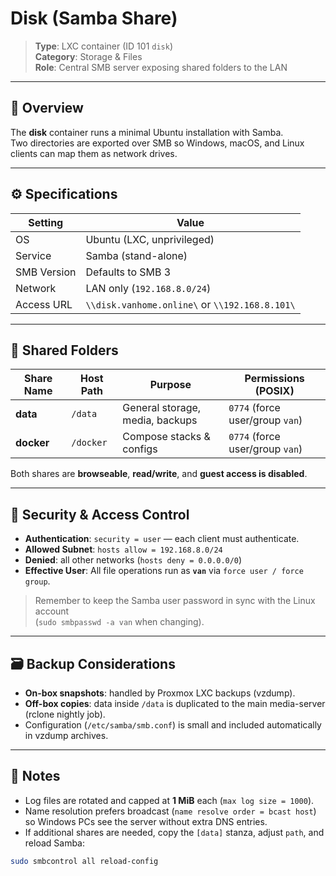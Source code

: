 # Disk (Samba Share)

> **Type**: LXC container (ID 101 `disk`)  
> **Category**: Storage & Files  
> **Role**: Central SMB server exposing shared folders to the LAN

---

## 🧩 Overview
The **disk** container runs a minimal Ubuntu installation with Samba.  
Two directories are exported over SMB so Windows, macOS, and Linux clients can map them as network drives.

---

## ⚙️ Specifications

| Setting       | Value                  |
|---------------|------------------------|
| OS            | Ubuntu (LXC, unprivileged) |
| Service       | Samba (stand-alone)    |
| SMB Version   | Defaults to SMB 3      |
| Network       | LAN only (`192.168.8.0/24`) |
| Access URL    | `\\disk.vanhome.online\` or `\\192.168.8.101\` |

---

## 📂 Shared Folders

| Share Name | Host Path | Purpose                    | Permissions (POSIX) |
|------------|-----------|----------------------------|---------------------|
| **data**   | `/data`   | General storage, media, backups | `0774` (force user/group `van`) |
| **docker** | `/docker` | Compose stacks & configs   | `0774` (force user/group `van`) |

Both shares are **browseable**, **read/write**, and **guest access is disabled**.

---

## 🔐 Security & Access Control

- **Authentication**: `security = user` — each client must authenticate.  
- **Allowed Subnet**: `hosts allow = 192.168.8.0/24`  
- **Denied**: all other networks (`hosts deny = 0.0.0.0/0`)  
- **Effective User**: All file operations run as **`van`** via `force user / force group`.

> Remember to keep the Samba user password in sync with the Linux account  
> (`sudo smbpasswd -a van` when changing).

---

## 🗃️ Backup Considerations

- **On-box snapshots**: handled by Proxmox LXC backups (vzdump).  
- **Off-box copies**: data inside `/data` is duplicated to the main media-server (rclone nightly job).  
- Configuration (`/etc/samba/smb.conf`) is small and included automatically in vzdump archives.

---

## 📝 Notes

- Log files are rotated and capped at **1 MiB** each (`max log size = 1000`).  
- Name resolution prefers broadcast (`name resolve order = bcast host`) so Windows PCs see the server without extra DNS entries.
- If additional shares are needed, copy the `[data]` stanza, adjust `path`, and reload Samba:

```bash
sudo smbcontrol all reload-config
```
